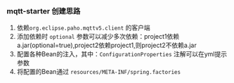 ### mqtt-starter 创建思路
1. 依赖`org.eclipse.paho.mqttv5.client` 的客户端
2. 添加依赖时 `optional` 参数可以减少多次依赖：project1依赖a.jar(optional=true),project2依赖project1,则project2不依赖a.jar
3. 配置各种Bean的注入，其中：`ConfigurationProperties` 注解可以在yml提示参数
4. 将配置的Bean通过 `resources/META-INF/spring.factories` 
